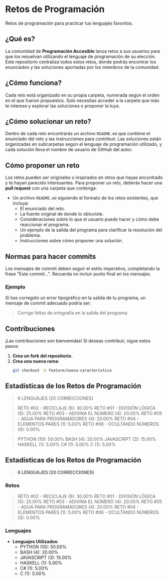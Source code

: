# Retos de Programación

Retos de programación para practicar tus lenguajes favoritos.

## ¿Qué es?

La comunidad de **Programación Accesible** lanza retos a sus usuarios para que los resuelvan utilizando el lenguaje de programación de su elección. Este repositorio centraliza todos estos retos, donde podrás encontrar los enunciados y las soluciones aportadas por los miembros de la comunidad.

## ¿Cómo funciona?

Cada reto está organizado en su propia carpeta, numerada según el orden en el que fueron propuestos. Solo necesitas acceder a la carpeta que más te interese y explorar las soluciones o proponer la tuya.

## ¿Cómo solucionar un reto?

Dentro de cada reto encontrarás un archivo `README.md` que contiene el enunciado del reto y las instrucciones para contribuir. Las soluciones están organizadas en subcarpetas según el lenguaje de programación utilizado, y cada solución lleva el nombre de usuario de GitHub del autor.

## Cómo proponer un reto

Los retos pueden ser originales o inspirados en otros que hayas encontrado y te hayan parecido interesantes. Para proponer un reto, deberás hacer una **pull request** con una carpeta que contenga:

- Un archivo `README.md` siguiendo el formato de los retos existentes, que incluya:
  - El enunciado del reto.
  - La fuente original de donde lo obtuviste.
  - Consideraciones sobre lo que el usuario puede hacer y cómo debe reaccionar el programa.
  - Un ejemplo de la salida del programa para clarificar la resolución del problema.
  - Instrucciones sobre cómo proponer una solución.

## Normas para hacer commits

Los mensajes de commit deben seguir el estilo imperativo, completando la frase "Este commit...". Recuerda no incluir punto final en los mensajes.

### Ejemplo

Si has corregido un error tipográfico en la salida de tu programa, un mensaje de commit adecuado podría ser:

> Corrige faltas de ortografía en la salida del programa

## Contribuciones

¡Las contribuciones son bienvenidas! Si deseas contribuir, sigue estos pasos:

1. **Crea un fork del repositorio.**
2. **Crea una nueva rama**:
   ```bash
   git checkout -b feature/nueva-caracteristica

## Estadísticas de los Retos de Programación

> 6 LENGUAJES (20 CORRECCIONES)

> RETO #02 - RECICLAJE (6): 30.00%
> RETO #01 - DIVISIÓN LÓGICA (5): 25.00%
> RETO #03 - ADIVINA EL NÚMERO (4): 20.00%
> RETO #05 - AGUA PARA PROGRAMADORES (4): 20.00%
> RETO #04 - ELEMENTOS PARES (1): 5.00%
> RETO #06 - OCULTANDO NÚMEROS (0): 0.00%

> PYTHON (10): 50.00%
> BASH (4): 20.00%
> JAVASCRIPT (3): 15.00%
> HASKELL (1): 5.00%
> C# (1): 5.00%
> C (1): 5.00%

## Estadísticas de los Retos de Programación

> **6 LENGUAJES (20 CORRECCIONES)**

### Retos
> RETO #02 - RECICLAJE (6): 30.00%
> RETO #01 - DIVISIÓN LÓGICA (5): 25.00%
> RETO #03 - ADIVINA EL NÚMERO (4): 20.00%
> RETO #05 - AGUA PARA PROGRAMADORES (4): 20.00%
> RETO #04 - ELEMENTOS PARES (1): 5.00%
> RETO #06 - OCULTANDO NÚMEROS (0): 0.00%

### Lenguajes
- **Lenguajes Utilizados**:
  - PYTHON (10): 50.00%
  - BASH (4): 20.00%
  - JAVASCRIPT (3): 15.00%
  - HASKELL (1): 5.00%
  - C# (1): 5.00%
  - C (1): 5.00%
